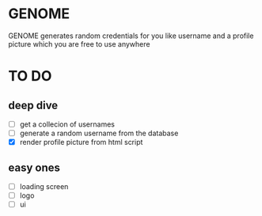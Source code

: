 # GENOME
GENOME generates random credentials for you like username and a profile picture 
which you are free to use anywhere
# TO DO
## deep dive
- [ ] get a collecion of usernames
- [ ] generate a random username from the database
- [x] render profile picture from html script
## easy ones
- [ ] loading screen
- [ ] logo
- [ ] ui
